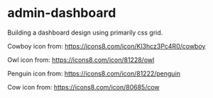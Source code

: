 # admin-dashboard

Building a dashboard design using primarily css grid.

Cowboy icon from: https://icons8.com/icon/Kl3hcz3Pc4R0/cowboy

Owl icon from: https://icons8.com/icon/81228/owl

Penguin icon from: https://icons8.com/icon/81222/penguin

Cow icon from: https://icons8.com/icon/80685/cow
